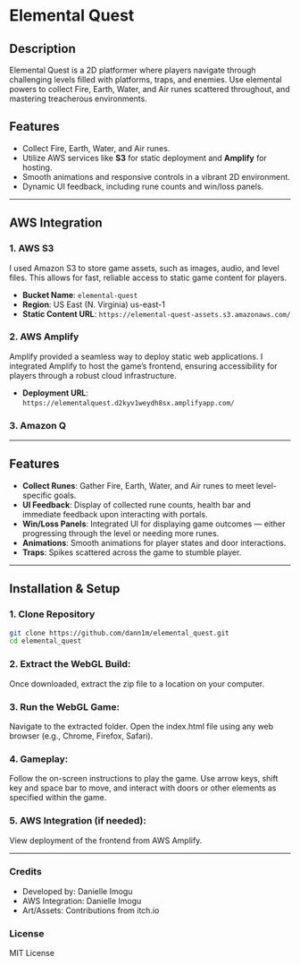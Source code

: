 # Elemental Quest

## Description
Elemental Quest is a 2D platformer where players navigate through challenging levels filled with platforms, traps, and enemies. Use elemental powers to collect Fire, Earth, Water, and Air runes scattered throughout, and mastering treacherous environments.

## Features

- Collect Fire, Earth, Water, and Air runes.
- Utilize AWS services like **S3** for static deployment and **Amplify** for hosting.
- Smooth animations and responsive controls in a vibrant 2D environment.
- Dynamic UI feedback, including rune counts and win/loss panels.

---

## AWS Integration

### 1. **AWS S3**  
I used Amazon S3 to store game assets, such as images, audio, and level files. This allows for fast, reliable access to static game content for players.

- **Bucket Name**: `elemental-quest`
- **Region**: US East (N. Virginia) us-east-1
- **Static Content URL**: `https://elemental-quest-assets.s3.amazonaws.com/`

### 2. **AWS Amplify**  
Amplify provided a seamless way to deploy static web applications. I integrated Amplify to host the game’s frontend, ensuring accessibility for players through a robust cloud infrastructure.

- **Deployment URL**: `https://elementalquest.d2kyv1weydh8sx.amplifyapp.com/`

### 3. **Amazon Q**
---

## Features

- **Collect Runes**: Gather Fire, Earth, Water, and Air runes to meet level-specific goals.
- **UI Feedback**: Display of collected rune counts, health bar and immediate feedback upon interacting with portals. 
- **Win/Loss Panels**: Integrated UI for displaying game outcomes — either progressing through the level or needing more runes.
- **Animations**: Smooth animations for player states and door interactions.
- **Traps**: Spikes scattered across the game to stumble player.

---

## Installation & Setup

### 1. Clone Repository

```bash
git clone https://github.com/dann1m/elemental_quest.git
cd elemental_quest
```
### 2. Extract the WebGL Build:
Once downloaded, extract the zip file to a location on your computer.

### 3. Run the WebGL Game:
Navigate to the extracted folder.
Open the index.html file using any web browser (e.g., Chrome, Firefox, Safari).

### 4. Gameplay:
Follow the on-screen instructions to play the game.
Use arrow keys, shift key and space bar to move, and interact with doors or other elements as specified within the game.

### 5. AWS Integration (if needed):
View deployment of the frontend from AWS Amplify.

---

### Credits

- Developed by: Danielle Imogu
- AWS Integration: Danielle Imogu
- Art/Assets: Contributions from itch.io

### License
MIT License

